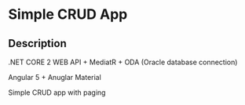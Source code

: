 # Simple CRUD App

## Description

.NET CORE 2 WEB API + MediatR + ODA (Oracle database connection)

Angular 5 + Anuglar Material 

Simple CRUD app with paging
